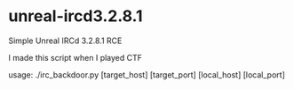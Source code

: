 # unreal-ircd3.2.8.1
Simple Unreal IRCd 3.2.8.1 RCE

I made this script when I played CTF

usage: ./irc_backdoor.py [target_host] [target_port] [local_host] [local_port]
